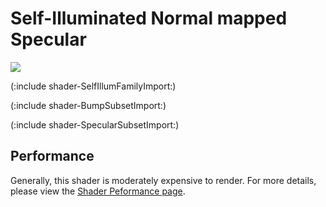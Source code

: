 Self-Illuminated Normal mapped Specular
=======================================



![](http://docwiki.hq.unity3d.com/uploads/Main/Shaders./Shader-IllumBumpSpec.png)  

(:include shader-SelfIllumFamilyImport:)

(:include shader-BumpSubsetImport:)

(:include shader-SpecularSubsetImport:)

Performance
-----------


Generally, this shader is moderately expensive to render.  For more details, please view the [Shader Peformance page](shader-Performance.md).
